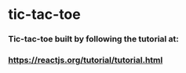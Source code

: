 # tic-tac-toe

### Tic-tac-toe built by following the tutorial at:
### https://reactjs.org/tutorial/tutorial.html
